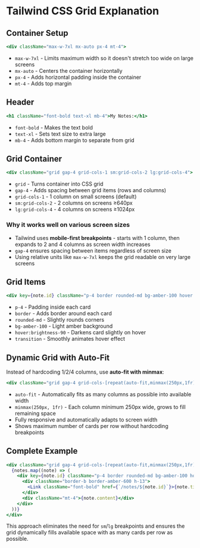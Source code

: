# Tailwind CSS Grid Explanation

## Container Setup

```jsx
<div className="max-w-7xl mx-auto px-4 mt-4">
```

- `max-w-7xl` - Limits maximum width so it doesn't stretch too wide on large screens
- `mx-auto` - Centers the container horizontally
- `px-4` - Adds horizontal padding inside the container
- `mt-4` - Adds top margin

## Header

```jsx
<h1 className="font-bold text-xl mb-4">My Notes:</h1>
```

- `font-bold` - Makes the text bold
- `text-xl` - Sets text size to extra large
- `mb-4` - Adds bottom margin to separate from grid

## Grid Container

```jsx
<div className="grid gap-4 grid-cols-1 sm:grid-cols-2 lg:grid-cols-4">
```

- `grid` - Turns container into CSS grid
- `gap-4` - Adds spacing between grid items (rows and columns)
- `grid-cols-1` - 1 column on small screens (default)
- `sm:grid-cols-2` - 2 columns on screens ≥640px
- `lg:grid-cols-4` - 4 columns on screens ≥1024px

### Why it works well on various screen sizes

- Tailwind uses **mobile-first breakpoints** - starts with 1 column, then expands to 2 and 4 columns as screen width increases
- `gap-4` ensures spacing between items regardless of screen size
- Using relative units like `max-w-7xl` keeps the grid readable on very large screens

## Grid Items

```jsx
<div key={note.id} className="p-4 border rounded-md bg-amber-100 hover:brightness-90 transition">
```

- `p-4` - Padding inside each card
- `border` - Adds border around each card
- `rounded-md` - Slightly rounds corners
- `bg-amber-100` - Light amber background
- `hover:brightness-90` - Darkens card slightly on hover
- `transition` - Smoothly animates hover effect

## Dynamic Grid with Auto-Fit

Instead of hardcoding 1/2/4 columns, use **auto-fit with minmax**:

```jsx
<div className="grid gap-4 grid-cols-[repeat(auto-fit,minmax(250px,1fr))]">
```

- `auto-fit` - Automatically fits as many columns as possible into available width
- `minmax(250px, 1fr)` - Each column minimum 250px wide, grows to fill remaining space
- Fully responsive and automatically adapts to screen width
- Shows maximum number of cards per row without hardcoding breakpoints

## Complete Example

```jsx
<div className="grid gap-4 grid-cols-[repeat(auto-fit,minmax(250px,1fr))]">
  {notes.map((note) => (
    <div key={note.id} className="p-4 border rounded-md bg-amber-100 hover:brightness-90 transition">
      <div className="border-b border-amber-600 h-13">
        <Link className="font-bold" href={`/notes/${note.id}`}>{note.title}</Link>
      </div>
      <div className="mt-4">{note.content}</div>
    </div>
  ))}
</div>
```

This approach eliminates the need for `sm`/`lg` breakpoints and ensures the grid dynamically fills available space with as many cards per row as possible.